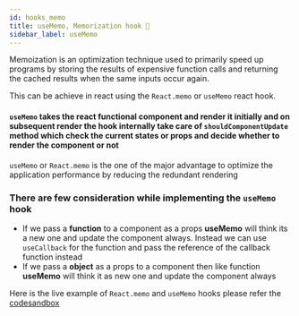 ```yaml
---
id: hooks_memo
title: useMemo, Memorization hook 💾
sidebar_label: useMemo
---
```


Memoization is an optimization technique used to primarily speed up programs by storing the results of expensive function calls and returning the cached results when the same inputs occur again.

This can be achieve in react using the `React.memo` or `useMemo` react hook.

#### `useMemo` takes the react functional component and render it initially and on subsequent render the hook internally take care of  `shouldComponentUpdate` method which check the current states or props and decide whether to render the component or not 

`useMemo` or `React.memo` is the one of the major advantage to optimize the application performance by reducing the redundant rendering 

### There are few consideration while implementing the `useMemo` hook
* If we pass a **function** to a component as a props **useMemo** will think its a new one and update the component always. Instead we can use `useCallback` for the function and pass the reference of the callback function instead
* If we pass a **object** as a props to a component then like function **useMemo** will think it as new one and update the component always 

Here is the live example of `React.memo` and `useMemo` hooks please refer the [codesandbox](https://codesandbox.io/s/react-memo-3mdfw?file=/src/App.js:0-661)